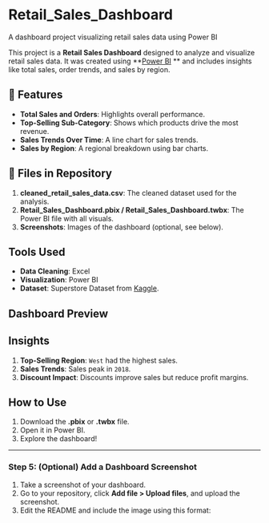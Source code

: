 # Retail_Sales_Dashboard
A dashboard project visualizing retail sales data using Power BI


This project is a **Retail Sales Dashboard** designed to analyze and visualize retail sales data. It was created using **[Power BI](https://powerbi.microsoft.com/) ** and includes insights like total sales, order trends, and sales by region.

## 🚀 Features
- **Total Sales and Orders**: Highlights overall performance.
- **Top-Selling Sub-Category**: Shows which products drive the most revenue.
- **Sales Trends Over Time**: A line chart for sales trends.
- **Sales by Region**: A regional breakdown using bar charts.

## 📂 Files in Repository
1. **cleaned_retail_sales_data.csv**: The cleaned dataset used for the analysis.
2. **Retail_Sales_Dashboard.pbix / Retail_Sales_Dashboard.twbx**: The Power BI file with all visuals.
3. **Screenshots**: Images of the dashboard (optional, see below).

## Tools Used
- **Data Cleaning**: Excel 
- **Visualization**: Power BI 
- **Dataset**: Superstore Dataset from [Kaggle](https://www.kaggle.com).

## Dashboard Preview


## Insights
1. **Top-Selling Region**: `West` had the highest sales.
2. **Sales Trends**: Sales peak in `2018`.
3. **Discount Impact**: Discounts improve sales but reduce profit margins.

## How to Use
1. Download the **.pbix** or **.twbx** file.
2. Open it in Power BI.
3. Explore the dashboard!



---

### **Step 5: (Optional) Add a Dashboard Screenshot**
1. Take a screenshot of your dashboard.
2. Go to your repository, click **Add file > Upload files**, and upload the screenshot.
3. Edit the README and include the image using this format:
   ```markdown
 
